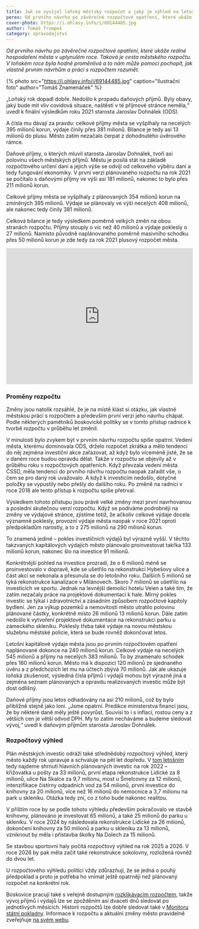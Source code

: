 ```yaml
---
title: Jak se vyvíjel loňský městský rozpočet a jaký je výhled na letošek a další roky?
perex: Od prvního návrhu po závěrečné rozpočtové opatření, které ukáže reálné hospodaření města v uplynulém roce. Taková je cesta městského rozpočtu. Jak vlastně prvním návrhům a práci s rozpočtem rozumět?
cover-photo: https://i.ohlasy.info/i/69144485.jpg
author: Tomáš Trumpeš
category: zpravodajství
---
```


*Od prvního návrhu po závěrečné rozpočtové opatření, které ukáže reálné hospodaření města v uplynulém roce. Taková je cesta městského rozpočtu. V loňském roce byla hodně proměnlivá a to nám může pomoci pochopit, jak vlastně prvním návrhům a práci s rozpočtem rozumět.*

{% photo src="https://i.ohlasy.info/i/69144485.jpg" caption="Ilustrační foto" author="Tomáš Znamenáček" %}

„Loňský rok dopadl dobře. Nedošlo k propadu daňových příjmů. Byly obavy, jaký bude mít vliv covidová situace, naštěstí v té příjmové stránce neměla,“ uvedl k finální výsledkům roku 2021 starosta Jaroslav Dohnálek (ODS).

A čísla mu dávají za pravdu: celkové příjmy města se vyšplhaly na necelých 395 milionů korun, výdaje činily přes 381 milionů. Bilance je tedy asi 13 milionů do plusu. Město zatím nezačalo čerpat z dohodnutého úvěrového rámce.

Daňové příjmy, o kterých mluvil starosta Jaroslav Dohnálek, tvoří asi polovinu všech městských příjmů. Městu je posílá stát na základě rozpočtového určení daní a jejich výše se odvíjí od celkového výběru daní a tedy fungování ekonomiky. V první verzi plánovaného rozpočtu na rok 2021 se počítalo s daňovými příjmy ve výši asi 181 milionů, nakonec to bylo přes 211 milionů korun.

Celkové příjmy města se vyšplhaly z plánovaných 354 milionů korun na zmíněných 395 milionů. Výdaje se plánovaly ve výši necelých 408 milionů, ale nakonec tedy činily 381 milionů. 

Celková bilance je tedy výsledkem poměrně velkých změn na obou stranách rozpočtu. Příjmy stouply o víc než 40 milionů a výdaje poklesly o 27 milionů. Namísto původně naplánovaného poměrně masivního schodku přes 50 milionů korun je zde tedy za rok 2021 plusový rozpočet města.

<iframe title="Boskovický rozpočet: plány a skutečnost" aria-label="Range Plot" id="datawrapper-chart-Da1Cg" src="https://datawrapper.dwcdn.net/Da1Cg/2/" scrolling="no" frameborder="0" style="width: 0; min-width: 100% !important; border: none;" height="366"></iframe><script type="text/javascript">!function(){"use strict";window.addEventListener("message",(function(e){if(void 0!==e.data["datawrapper-height"]){var t=document.querySelectorAll("iframe");for(var a in e.data["datawrapper-height"])for(var r=0;r<t.length;r++){if(t[r].contentWindow===e.source)t[r].style.height=e.data["datawrapper-height"][a]+"px"}}}))}();
</script>

### Proměny rozpočtu

Změny jsou natolik rozsáhlé, že je na místě klást si otázku, jak vlastně městskou práci s rozpočtem a především první verzi jeho návrhu chápat. Podle některých pamětníků boskovické politiky se v tomto přístup radnice k tvorbě rozpočtu v průběhu let změnil. 

V minulosti bylo zvykem být v prvním návrhu rozpočtu spíše opatrní. Vedení města, kterému dominovala ODS, drželo rozpočet zkrátka a mělo tendenci do něj zejména investiční akce zařazovat, až když bylo víceméně jisté, že se v daném roce budou opravdu dělat. Takže v rozpočtu se objevily až v průběhu roku v rozpočtových opatřeních. Když převzala vedení města ČSSD, měla tendenci do prvního návrhu rozpočtu naopak zařadit vše, o čem se pro daný rok uvažovalo. A když k investicím nedošlo, dotyčné položky se vypustily nebo přešly do dalšího roku. Po změně na radnici v roce 2018 ale tento přístup k rozpočtu spíše přetrval.

Výsledkem tohoto přístupu jsou právě velké změny mezi první navrhovanou a poslední skutečnou verzí rozpočtu. Když se podíváme podrobněji na změny ve výdajové stránce, zjistíme totiž, že ačkoliv celkové výdaje docela významně poklesly, provozní výdaje města naopak v roce 2021 oproti předpokladům narostly, a to z 275 milionů na 290 milionů korun.

To znamená jediné – pokles investičních výdajů byl výrazně vyšší. V těchto takzvaných kapitálových výdajích město plánovalo proinvestovat takřka 133 milionů korun, nakonec šlo na investice 91 milionů.

Konkrétnější pohled na investice prozradí, že o 6 milionů méně se proinvestovalo v dopravě, kde se ušetřilo na rekonstrukci Hybešovy ulice a část akcí se nekonala a přesunula se do letošního roku. Dalších 5 milionů se týká rekonstrukce kanalizace v Milánovech. Skoro 7 milionů se ušetřilo na investicích ve sportu. Jednak na levnější demolici hotelu Velen a také tím, že zatím nezačaly práce na projektové dokumentaci k hale. Mírný pokles investic se týkal i zdravotnictví a zásadním způsobem rozpočtové kapitoly bydlení. Jen za výkup pozemků a nemovitostí město utratilo polovinu plánované částky, konkrétně místo 26 milionů 13 milionů korun. Dále zatím nedošlo k vytvoření projektové dokumentace na rekonstrukci parku u zámeckého skleníku. Poklesly třeba také výdaje na novou městskou služebnu městské policie, která se bude rovněž dokončovat letos.

Letošní kapitálové výdaje města jsou po prvním rozpočtovém opatření naplánované dokonce na 240 milionů korun. Celkové výdaje na necelých 545 milionů a příjmy na necelých 383 milionů. To by znamenalo schodek přes 160 milionů korun. Město má k dispozici 120 milionů ze sjednaného úvěru a z předchozích let mu na účtech zbývá 70 milionů. Jak ale ukazuje loňská zkušenost, výsledná čísla příjmů i výdajů mohou být výrazně jiná a zejména seznam plánovaných a opravdu realizovaných investic může být dost odlišný.

Daňové příjmy jsou letos odhadovány na asi 210 milionů, což by bylo přibližně stejně jako loni. „Jsme opatrní. Predikce ministerstva financí jsou, že by některé daně měly ještě povyrůst. Souvisí to i s inflací, rostou ceny a z větších cen je větší odvod DPH. My to zatím necháváme a budeme sledovat vývoj,“ uvedl k daňovým příjmům starosta Jaroslav Dohnálek.

### Rozpočtový výhled

Plán městských investic odráží také střednědobý rozpočtový výhled, který město každý rok upravuje a schvaluje na pět let dopředu. V [tom letošním](https://boskovice.cz/assets/File.ashx?id_org=832&id_dokumenty=43379) tedy najdeme shrnutí hlavních plánovaných investic na rok 2022 – křižovatka u pošty za 33 milionů, první etapa rekonstrukce Lidické za 8 milionů, ulice Na Skalce za 9,7 milionu, most u Šmelcovny za 12 milionů, intenzifikace čistírny odpadních vod za 54 milionů, první investice do knihovny za 20 milionů, více než 16 milionů do nemocnice a 3,7 milionu na park u skleníku. Otázka tedy zní, co z toho bude nakonec realitou.

V příštím roce by se podle tohoto výhledu především pokračovalo ve stavbě knihovny, plánováno je investovat 65 milionů, a také 25 milionů do parku u skleníku. V roce 2024 by následovala rekonstrukce Lidické za 26 milionů, dokončení knihovny za 50 milionů a parku u skleníku za 13 milionů, vzniknout by měla i přístavba školky Na Dolech za 15 milionů.

Se stavbou sportovní haly počítá rozpočtový výhled na rok 2025 a 2026. V roce 2026 by pak měla začít také rekonstrukce sokolovny, rozložená rovněž do dvou let.

U rozpočtového výhledu politici vždy zdůrazňují, že se jedná o pouhý předpoklad a proto je potřeba ho vnímat ještě opatrněji než plánovaný rozpočet na konkrétní rok.

Boskovice pracují také s veřejně dostupným [rozklikávacím rozpočtem](http://rozpocet.boskovice.cz/greportviewer/), takže vývoj příjmů i výdajů lze se zpožděním asi dvaceti dnů sledovat po jednotlivých měsících. Historii rozpočtů lze dobře sledovat také v [Monitoru státní pokladny](https://monitor.statnipokladna.cz/ucetni-jednotka/00279978/prehled?rad=t&obdobi=2111). Informace k rozpočtu a aktuální změny město pravidelně zveřejňuje [na svém webu](https://boskovice.cz/rozpocet-rozklikavaci-rozpocet/ds-1221/p1=30931).